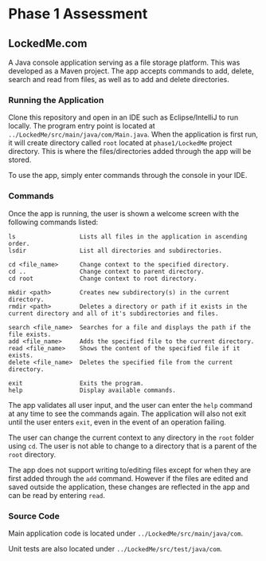 # Phase 1 Assessment
## LockedMe.com
A Java console application serving as a file storage platform. This was developed as a Maven project. The app accepts commands to add, delete, search and read from files, as well as to add and delete directories. 

### Running the Application
Clone this repository and open in an IDE such as Eclipse/IntelliJ to run locally. The program entry point is located at `../LockedMe/src/main/java/com/Main.java`.
When the application is first run, it will create directory called `root` located at `phase1/LockedMe` project directory. This is where the files/directories added through the app will be stored.

To use the app, simply enter commands through the console in your IDE.

### Commands

Once the app is running, the user is shown a welcome screen with the following commands listed:

```
ls                  Lists all files in the application in ascending order.
lsdir               List all directories and subdirectories.

cd <file_name>      Change context to the specified directory.
cd ..               Change context to parent directory.
cd root             Change context to root directory.

mkdir <path>        Creates new subdirectory(s) in the current directory.
rmdir <path>        Deletes a directory or path if it exists in the current directory and all of it's subdirectories and files.

search <file_name>  Searches for a file and displays the path if the file exists.
add <file_name>     Adds the specified file to the current directory.
read <file_name>    Shows the content of the specified file if it exists.
delete <file_name>  Deletes the specified file from the current directory.

exit                Exits the program.
help                Display available commands.
```
The app validates all user input, and the user can enter the `help` command at any time to see the commands again. The application will also not exit until the user enters `exit`, even in the event of an operation failing.

The user can change the current context to any directory in the `root` folder using `cd`. The user is not able to change to a directory that is a parent of the `root` directory.

The app does not support writing to/editing files except for when they are first added through the `add` command. However if the files are edited and saved outside the application, these changes are reflected in the app and can be read by entering `read`.

### Source Code

Main application code is located under `../LockedMe/src/main/java/com`.

Unit tests are also located under `../LockedMe/src/test/java/com`.
